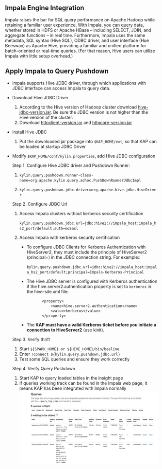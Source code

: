 ## Impala Engine Integration

Impala raises the bar for SQL query performance on Apache Hadoop while retaining a familiar user experience. With Impala, you can query data, whether stored in HDFS or Apache HBase – including SELECT, JOIN, and aggregate functions – in real time. Furthermore, Impala uses the same metadata, SQL syntax (Hive SQL), ODBC driver, and user interface (Hue Beeswax) as Apache Hive, providing a familiar and unified platform for batch-oriented or real-time queries. (For that reason, Hive users can utilize Impala with little setup overhead.)

## Apply Impala to Query Pushdown
* Impala supports Hive JDBC driver, through which applications with JDBC interface can access Impala to query data.

* Download Hive JDBC Driver
  1. According to the Hive version of Hadoop cluster download [hive-jdbc-version.jar](hive-jdbc.jarhttps://mvnrepository.com/artifact/org.apache.hive/hive-jdbc). Be sure the JDBC version is not higher than the Hive version of the cluster.
  2. Download [httpclient-version.jar](https://mvnrepository.com/artifact/org.apache.httpcomponents/httpclient) and [httpcore-version.jar](https://mvnrepository.com/artifact/org.apache.httpcomponents/httpcore)

* Install Hive JDBC
  1. Put the downloaded jar package into `$KAP_HOME/ext`, so that KAP can be loaded at startup JDBC Driver


* Modify `$KAP_HOME/conf/kylin.properties`, add Hive JDBC configuration


  Step 1. Configure Hive JDBC driver and Pushdown Runner:

     1. ```kylin.query.pushdown.runner-class-name=org.apache.kylin.query.adhoc.PushDownRunnerJdbcImpl```

     2. ```kylin.query.pushdown.jdbc.driver=org.apache.hive.jdbc.HiveDriver```


  Step 2. Configure JDBC Url

     1. Access Impala clusters without kerberos security certification

          ```kylin.query.pushdown.jdbc.url=jdbc:hive2://impala_host:impala_hs2_port/default;auth=noSasl```

     2. Access Impala with kerberos security certification
        + To configure JDBC Clients for Kerberos Authentication with HiveServer2, they must include the principle of HiveServer2 (principal=<HiveServer2-Kerberos-Principal>) in the JDBC connection string. For example::

           ```kylin.query.pushdown.jdbc.url=jdbc:hive2://impala_host:impala_hs2_port/default;principal=Impala-Kerberos-Principal```


         + The Hive JDBC server is configured with Kerberos authentication if the hive.server2.authentication property is set to `kerberos` in the hive-site.xml file:

            ```
                   <property>
                       <name>hive.server2.authentication</name>
                       <value>kerberos</value>
                   </property>
             ```
        + The **KAP must have a valid Kerberos ticket before you initiate a connection to HiveServer2** (use kinit).
        
  Step 3. Verify thrift
     1. Start `${SPARK_HOME} or ${HIVE_HOME}/bin/beeline`
     2. Enter ``!connect ${kylin.query.pushdown.jdbc.url}``
     3. Test some SQL queries and ensure they work correctly
     
  Step 4. Verify Query Pushdown
     1. Start KAP to query loaded tables in the insight page
     2. If queries working track can be found in the Impala web page, it means KAP has been integrated with Impala normally
         ![](query_pushdown_images/query_pushdown_impala.png)





